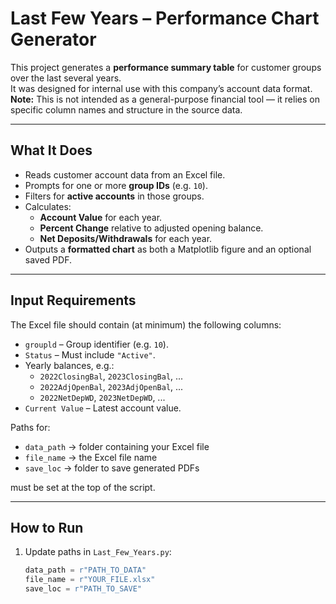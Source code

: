 # Last Few Years – Performance Chart Generator

This project generates a **performance summary table** for customer groups over the last several years.  
It was designed for internal use with this company’s account data format.  
**Note:** This is not intended as a general-purpose financial tool — it relies on specific column names and structure in the source data.

---

## What It Does
- Reads customer account data from an Excel file.  
- Prompts for one or more **group IDs** (e.g. `10`).  
- Filters for **active accounts** in those groups.  
- Calculates:
  - **Account Value** for each year.  
  - **Percent Change** relative to adjusted opening balance.  
  - **Net Deposits/Withdrawals** for each year.  
- Outputs a **formatted chart** as both a Matplotlib figure and an optional saved PDF.

---

## Input Requirements
The Excel file should contain (at minimum) the following columns:

- `groupld` – Group identifier (e.g. `10`).  
- `Status` – Must include `"Active"`.  
- Yearly balances, e.g.:
  - `2022ClosingBal`, `2023ClosingBal`, ...  
  - `2022AdjOpenBal`, `2023AdjOpenBal`, ...  
  - `2022NetDepWD`, `2023NetDepWD`, ...  
- `Current Value` – Latest account value.

Paths for:
- `data_path` → folder containing your Excel file  
- `file_name` → the Excel file name  
- `save_loc` → folder to save generated PDFs  

must be set at the top of the script.

---

## How to Run
1. Update paths in `Last_Few_Years.py`:
   ```python
   data_path = r"PATH_TO_DATA"
   file_name = r"YOUR_FILE.xlsx"
   save_loc = r"PATH_TO_SAVE"
   ```



